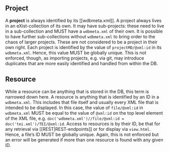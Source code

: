 ## Project
A **project** is always identified by its [[wdbmeta.xml]]. A project always lives in an eXist-collection of its own. It may have sub-projects: these need to live in a sub-collection and MUST have a `wdbmeta.xml` of their own.
It is possible to have further sub-collections without `wdbmeta.xml` to bring order to the chaos of larger projects. These are not considered to be a project in their own right.
Each project is identified by the value of `projectMD/@xml:id` in its `wdbmeta.xml`. Hence, this value MUST be globally unique. This is not enforced, though, as importing projects, e.g. via git, may introduce duplicates that are more easily identified and handled from within the DB.

## Resource
While a resource can be anything that is stored in the DB, this term is narrowed down here. A resource is anything that is identified by an ID in a `wdbmeta.xml`. This includes that file itself and usually every XML file that is intended to be displayed. In this case, the value of `file/@xml:id` in `wdbmeta.xml` MUST be equal to the value of `@xml:id` on the top level element of the XML file, e.g. `doc('wdbmeta.xml')//file/@xml:id = doc('tei.xml')/TEI/@xml:id`.
Access to resources is by their ID, be that for any retrieval via [[REST|REST-endpoints]] or for display via `view.html`. Hence, a file’s ID MUST be globally unique. Again, this is not enforced but an error will be generated if more than one resource is found with any given ID.